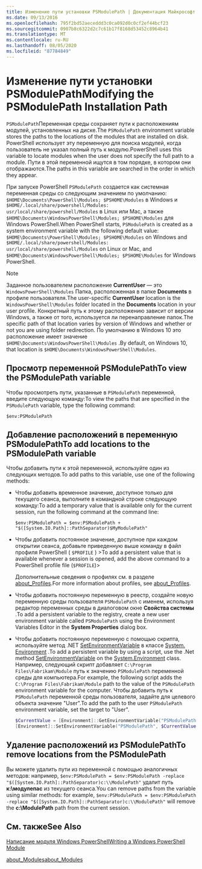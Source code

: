 ```yaml
---
title: Изменение пути установки PSModulePath | Документация Майкрософт
ms.date: 09/13/2016
ms.openlocfilehash: 795f2bd52aeceddd3c0ca092d0c0cf2ef44bcf23
ms.sourcegitcommit: 0907b8c6322d2c7c61b17f8168d53452c8964b41
ms.translationtype: MT
ms.contentlocale: ru-RU
ms.lasthandoff: 08/05/2020
ms.locfileid: "87784849"
---
```

# <a name="modifying-the-psmodulepath-installation-path"></a><span data-ttu-id="e4703-102">Изменение пути установки PSModulePath</span><span class="sxs-lookup"><span data-stu-id="e4703-102">Modifying the PSModulePath Installation Path</span></span>

<span data-ttu-id="e4703-103">`PSModulePath`Переменная среды сохраняет пути к расположениям модулей, установленных на диске.</span><span class="sxs-lookup"><span data-stu-id="e4703-103">The `PSModulePath` environment variable stores the paths to the locations of the modules that are installed on disk.</span></span> <span data-ttu-id="e4703-104">PowerShell использует эту переменную для поиска модулей, когда пользователь не указал полный путь к модулю.</span><span class="sxs-lookup"><span data-stu-id="e4703-104">PowerShell uses this variable to locate modules when the user does not specify the full path to a module.</span></span> <span data-ttu-id="e4703-105">Пути в этой переменной ищутся в том порядке, в котором они отображаются.</span><span class="sxs-lookup"><span data-stu-id="e4703-105">The paths in this variable are searched in the order in which they appear.</span></span>

<span data-ttu-id="e4703-106">При запуске PowerShell `PSModulePath` создается как системная переменная среды со следующим значением по умолчанию: `$HOME\Documents\PowerShell\Modules; $PSHOME\Modules` в Windows и `$HOME/.local/share/powershell/Modules: usr/local/share/powershell/Modules` в Linux или Mac, а также `$HOME\Documents\WindowsPowerShell\Modules; $PSHOME\Modules` для Windows PowerShell.</span><span class="sxs-lookup"><span data-stu-id="e4703-106">When PowerShell starts, `PSModulePath` is created as a system environment variable with the following default value: `$HOME\Documents\PowerShell\Modules; $PSHOME\Modules` on Windows and `$HOME/.local/share/powershell/Modules: usr/local/share/powershell/Modules` on Linux or Mac, and `$HOME\Documents\WindowsPowerShell\Modules; $PSHOME\Modules` for Windows PowerShell.</span></span>

> [!NOTE]
> <span data-ttu-id="e4703-107">Заданное пользователем расположение **CurrentUser** — это `WindowsPowerShell\Modules` Папка, расположенная в папке **Documents** в профиле пользователя.</span><span class="sxs-lookup"><span data-stu-id="e4703-107">The user-specific **CurrentUser** location is the `WindowsPowerShell\Modules` folder located in the **Documents** location in your user profile.</span></span> <span data-ttu-id="e4703-108">Конкретный путь к этому расположению зависит от версии Windows, а также от того, используется ли перенаправление папок.</span><span class="sxs-lookup"><span data-stu-id="e4703-108">The specific path of that location varies by version of Windows and whether or not you are using folder redirection.</span></span> <span data-ttu-id="e4703-109">По умолчанию в Windows 10 это расположение имеет значение `$HOME\Documents\WindowsPowerShell\Modules` .</span><span class="sxs-lookup"><span data-stu-id="e4703-109">By default, on Windows 10, that location is `$HOME\Documents\WindowsPowerShell\Modules`.</span></span>

## <a name="to-view-the-psmodulepath-variable"></a><span data-ttu-id="e4703-110">Просмотр переменной PSModulePath</span><span class="sxs-lookup"><span data-stu-id="e4703-110">To view the PSModulePath variable</span></span>

<span data-ttu-id="e4703-111">Чтобы просмотреть пути, указанные в `PSModulePath` переменной, введите следующую команду:</span><span class="sxs-lookup"><span data-stu-id="e4703-111">To view the paths that are specified in the `PSModulePath` variable, type the following command:</span></span>

`$env:PSModulePath`

## <a name="to-add-locations-to-the-psmodulepath-variable"></a><span data-ttu-id="e4703-112">Добавление расположений в переменную PSModulePath</span><span class="sxs-lookup"><span data-stu-id="e4703-112">To add locations to the PSModulePath variable</span></span>

<span data-ttu-id="e4703-113">Чтобы добавить пути к этой переменной, используйте один из следующих методов.</span><span class="sxs-lookup"><span data-stu-id="e4703-113">To add paths to this variable, use one of the following methods:</span></span>

- <span data-ttu-id="e4703-114">Чтобы добавить временное значение, доступное только для текущего сеанса, выполните в командной строке следующую команду:</span><span class="sxs-lookup"><span data-stu-id="e4703-114">To add a temporary value that is available only for the current session, run the following command at the command line:</span></span>

  `$env:PSModulePath = $env:PSModulePath + "$([System.IO.Path]::PathSeparator)$MyModulePath"`

- <span data-ttu-id="e4703-115">Чтобы добавить постоянное значение, доступное при каждом открытии сеанса, добавьте приведенную выше команду в файл профиля PowerShell ( `$PROFILE` ) ></span><span class="sxs-lookup"><span data-stu-id="e4703-115">To add a persistent value that is available whenever a session is opened, add the above command to a PowerShell profile file (`$PROFILE`)></span></span>

  <span data-ttu-id="e4703-116">Дополнительные сведения о профилях см. в разделе [about_Profiles](/powershell/module/microsoft.powershell.core/about/about_profiles).</span><span class="sxs-lookup"><span data-stu-id="e4703-116">For more information about profiles, see [about_Profiles](/powershell/module/microsoft.powershell.core/about/about_profiles).</span></span>

- <span data-ttu-id="e4703-117">Чтобы добавить постоянную переменную в реестр, создайте новую переменную среды пользователя `PSModulePath` с именем, используя редактор переменных среды в диалоговом окне **Свойства системы** .</span><span class="sxs-lookup"><span data-stu-id="e4703-117">To add a persistent variable to the registry, create a new user environment variable called `PSModulePath` using the Environment Variables Editor in the **System Properties** dialog box.</span></span>

- <span data-ttu-id="e4703-118">Чтобы добавить постоянную переменную с помощью скрипта, используйте метод .NET [SetEnvironmentVariable](/dotnet/api/system.environment.setenvironmentvariable) в классе [System. Environment](/dotnet/api/system.environment) .</span><span class="sxs-lookup"><span data-stu-id="e4703-118">To add a persistent variable by using a script, use the .Net method [SetEnvironmentVariable](/dotnet/api/system.environment.setenvironmentvariable) on the [System.Environment](/dotnet/api/system.environment) class.</span></span> <span data-ttu-id="e4703-119">Например, следующий скрипт добавляет `C:\Program Files\Fabrikam\Module` путь к значению `PSModulePath` переменной среды для компьютера.</span><span class="sxs-lookup"><span data-stu-id="e4703-119">For example, the following script adds the `C:\Program Files\Fabrikam\Module` path to the value of the `PSModulePath` environment variable for the computer.</span></span> <span data-ttu-id="e4703-120">Чтобы добавить путь к `PSModulePath` переменной среды пользователя, задайте для целевого объекта значение "User".</span><span class="sxs-lookup"><span data-stu-id="e4703-120">To add the path to the user `PSModulePath` environment variable, set the target to "User".</span></span>

  ```powershell
  $CurrentValue = [Environment]::GetEnvironmentVariable("PSModulePath", "Machine")
  [Environment]::SetEnvironmentVariable("PSModulePath", $CurrentValue + [System.IO.Path]::PathSeparator + "C:\Program Files\Fabrikam\Modules", "Machine")

  ```

## <a name="to-remove-locations-from-the-psmodulepath"></a><span data-ttu-id="e4703-121">Удаление расположений из PSModulePath</span><span class="sxs-lookup"><span data-stu-id="e4703-121">To remove locations from the PSModulePath</span></span>

<span data-ttu-id="e4703-122">Вы можете удалить пути из переменной с помощью аналогичных методов: например, `$env:PSModulePath = $env:PSModulePath -replace "$([System.IO.Path]::PathSeparator)c:\\ModulePath"` удалит путь **к:\модулепас** из текущего сеанса.</span><span class="sxs-lookup"><span data-stu-id="e4703-122">You can remove paths from the variable using similar methods: for example, `$env:PSModulePath = $env:PSModulePath -replace "$([System.IO.Path]::PathSeparator)c:\\ModulePath"` will remove the **c:\ModulePath** path from the current session.</span></span>

## <a name="see-also"></a><span data-ttu-id="e4703-123">См. также</span><span class="sxs-lookup"><span data-stu-id="e4703-123">See Also</span></span>

[<span data-ttu-id="e4703-124">Написание модуля Windows PowerShell</span><span class="sxs-lookup"><span data-stu-id="e4703-124">Writing a Windows PowerShell Module</span></span>](./writing-a-windows-powershell-module.md)

[<span data-ttu-id="e4703-125">about_Modules</span><span class="sxs-lookup"><span data-stu-id="e4703-125">about_Modules</span></span>](/powershell/module/microsoft.powershell.core/about/about_modules)
